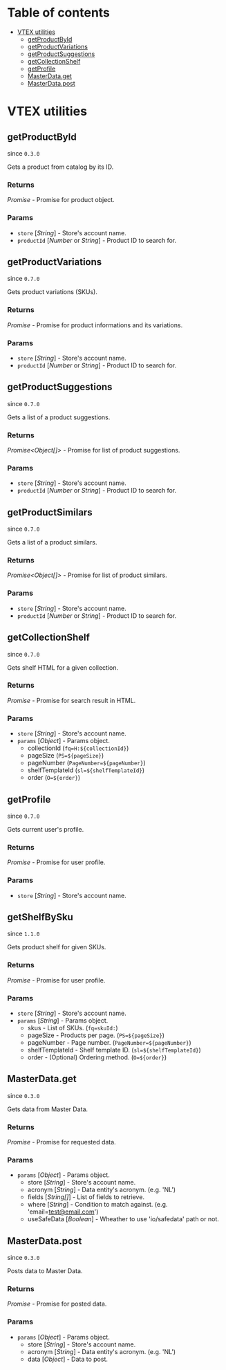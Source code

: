 # Table of contents

- [VTEX utilities](#vtex-utilities)
  - [getProductById](#getProductById)
  - [getProductVariations](#getProductVariations)
  - [getProductSuggestions](#getProductSuggestions)
  - [getCollectionShelf](#getCollectionShelf)
  - [getProfile](#getProfile)
  - [MasterData.get](#masterdataget)
  - [MasterData.post](#masterdatapost)

# VTEX utilities

## getProductById
since `0.3.0`

Gets a product from catalog by its ID.

### Returns
*Promise* - Promise for product object.

### Params

 - `store` [*String*] - Store's account name.
 - `productId` [*Number* or *String*] - Product ID to search for.


## getProductVariations
since `0.7.0`

Gets product variations (SKUs).

### Returns
*Promise* - Promise for product informations and its variations.

### Params

 - `store` [*String*] - Store's account name.
 - `productId` [*Number* or *String*] - Product ID to search for.


## getProductSuggestions
since `0.7.0`

Gets a list of a product suggestions.

### Returns
*Promise<Object[]>* - Promise for list of product suggestions.

### Params

 - `store` [*String*] - Store's account name.
 - `productId` [*Number* or *String*] - Product ID to search for.


## getProductSimilars
since `0.7.0`

Gets a list of a product similars.

### Returns
*Promise<Object[]>* - Promise for list of product similars.

### Params

 - `store` [*String*] - Store's account name.
 - `productId` [*Number* or *String*] - Product ID to search for.


## getCollectionShelf
since `0.7.0`

Gets shelf HTML for a given collection.

### Returns
*Promise<String>* - Promise for search result in HTML.

### Params

- `store` [*String*] - Store's account name.
- `params` [*Object*] - Params object.
  - collectionId (`fq=H:${collectionId}`) 
  - pageSize (`PS=${pageSize}`)
  - pageNumber (`PageNumber=${pageNumber}`) 
  - shelfTemplateId (`sl=${shelfTemplateId}`) 
  - order (`O=${order}`) 


## getProfile
since `0.7.0`

Gets current user's profile.

### Returns
*Promise* - Promise for user profile.

### Params

- `store` [*String*] - Store's account name.


## getShelfBySku
since `1.1.0`

Gets product shelf for given SKUs.

### Returns
*Promise* - Promise for user profile.

### Params

- `store` [*String*] - Store's account name.
- `params` [*String*] - Params object.
  - skus - List of SKUs. (`fq=skuId:`)
  - pageSize - Products per page. (`PS=${pageSize}`)
  - pageNumber - Page number. (`PageNumber=${pageNumber}`) 
  - shelfTemplateId - Shelf template ID. (`sl=${shelfTemplateId}`) 
  - order - (Optional) Ordering method. (`O=${order}`) 

## MasterData.get
since `0.3.0`

Gets data from Master Data.

### Returns
*Promise* - Promise for requested data.

### Params
- `params` [*Object*] - Params object.
  - store [*String*] - Store's account name.
  - acronym [*String*] - Data entity's acronym. (e.g. 'NL')
  - fields [*String[]*] - List of fields to retrieve.
  - where [*String*] - Condition to match against. (e.g. 'email=test@email.com')
  - useSafeData [*Boolean*] - Wheather to use 'io/safedata' path or not.


## MasterData.post
since `0.3.0`

Posts data to Master Data.

### Returns
*Promise* - Promise for posted data.

### Params
- `params` [*Object*] - Params object.
  - store [*String*] - Store's account name.
  - acronym [*String*] - Data entity's acronym. (e.g. 'NL')
  - data [*Object*] - Data to post.
